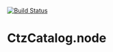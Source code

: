 [![Build Status](https://travis-ci.org/lmaran/CtzCatalog.node.svg)](https://travis-ci.org/lmaran/CtzCatalog.node)

# CtzCatalog.node 
